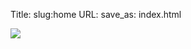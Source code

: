 Title:
slug:home
URL:
save_as: index.html

<img id="home-image" src="{filename}images/pushup_man.svg"/>
